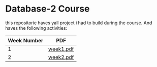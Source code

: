 # Database-2 Course 
this repositorie haves yall project i had to build during the course. And haves the following activities:

| Week Number       | PDF                                                               |
| ----------------- | ------------------------------------------------------------------ |
| 1 | [week1.pdf](/week1/Laboratorio1-%20Angel%20Gabriel%20Ortega.pdf) |
| 2 | [week2.pdf](/week2/C.2%20Laboratorio%20Semana%202-%20Angel%20Gabriel%20Ortega.pdff) |

